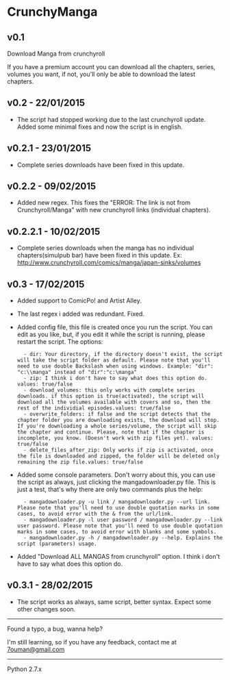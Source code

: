 CrunchyManga
============
v0.1
--------------------------------------------------------------
Download Manga from crunchyroll

If you have a premium account you can download all the chapters, series, volumes you want, if not, you'll only be able to download the latest chapters.

v0.2 - 22/01/2015
-------------------------------------------------------

- The script had stopped working due to the last crunchyroll update. Added some minimal fixes and now the script is in english.

v0.2.1 - 23/01/2015
-------------------------------------------------------

- Complete series downloads have been fixed in this update.

v0.2.2 - 09/02/2015
-------------------------------------------------------

- Added new regex. This fixes the "ERROR: The link is not from Crunchyroll/Manga" with new crunchyroll links (individual chapters). 

v0.2.2.1 - 10/02/2015
-------------------------------------------------------

- Complete series downloads when the manga has no individual chapters(simulpub bar) have been fixed in this update. Ex: http://www.crunchyroll.com/comics/manga/japan-sinks/volumes
 
v0.3 - 17/02/2015
-------------------------------------------------------
- Added support to ComicPo! and Artist Alley.
- The last regex i added was redundant. Fixed.
- Added config file, this file is created once you run the script. You can edit as you like, but, if you edit it while the script is running, please restart the script. The options:

		- dir: Your directory, if the directory doesn't exist, the script will take the script folder as default. Please note that you'll need to use double Backslash when using windows. Example: "dir": "c:\\manga" instead of "dir":"c:\manga"
		- zip: I think i don't have to say what does this option do. values: true/false
		- download_volumes: this only works with complete series downloads. if this option is true(activated), the script will download all the volumes available with covers and so, then the rest of the individial episodes.values: true/false
		- overwrite_folders: if false and the script detects that the chapter folder you are downloading exists, the download will stop. If you're downloading a whole series/volume, the script will skip the chapter and continue. Please, note that if the chapter is incomplete, you know. (Doesn't work with zip files yet). values: true/false
		- delete_files_after_zip: Only works if zip is activated, once the file is downloaded and zipped, the folder will be deleted only remaining the zip file.values: true/false
- Added some console parameters. Don't worry about this, you can use the script as always, just clicking the mangadownloader.py file. This is just a test, that's why there are only two commands plus the help:

		- mangadownloader.py -u link / mangadownloader.py --url link. Please note that you'll need to use double quotation marks in some cases, to avoid error with the & from the url/link.
		- mangadownloader.py -l user password / mangadownloader.py --link user password. Please note that you'll need to use double quotation marks in some cases, to avoid error with blanks and some symbols.
		- mangadownloader.py -h / mangadownloader.py --help. Explains the script (parameters) usage.
		
- Added "Download ALL MANGAS from crunchyroll" option. I think i don't have to say what does this option do.

v0.3.1 - 28/02/2015
-------------------------------------------------------
- The script works as always, same script, better syntax. Expect some other changes soon.

*********************************************
Found a typo, a bug, wanna help?

I'm still learning, so if you have any feedback, contact me at 7ouman@gmail.com 
*********************************************
Python 2.7.x
